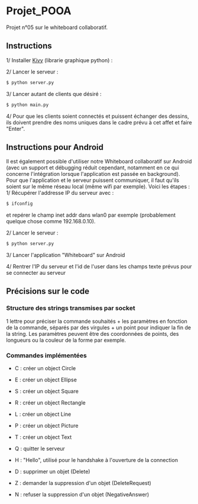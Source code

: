 # Projet_POOA
Projet n°05 sur le whiteboard collaboratif.

## Instructions
1/ Installer [Kivy](https://kivy.org/docs/gettingstarted/installation.html) (librarie graphique python) :

2/ Lancer le serveur :
```bash
$ python server.py
```

3/ Lancer autant de clients que désiré :
```bash
$ python main.py
```

4/ Pour que les clients soient connectés et puissent échanger des dessins, ils doivent prendre des noms uniques dans le cadre prévu à cet affet et faire "Enter".

## Instructions pour Android
Il est également possible d'utiliser notre Whiteboard collaboratif sur Android (avec un support et débugging réduit cependant, notamment en ce qui concerne l'intégration lorsque l'application est passée en background). Pour que l'application et le serveur puissent communiquer, il faut qu'ils soient sur le même réseau local (même wifi par exemple). Voici les étapes :
1/ Récupérer l'addresse IP du serveur avec :
```bash
$ ifconfig
```
et repérer le champ inet addr dans wlan0 par exemple (probablement quelque chose comme 192.168.0.10).

2/ Lancer le serveur :
```bash
$ python server.py
```

3/ Lancer l'application "Whiteboard" sur Android

4/ Rentrer l'IP du serveur et l'id de l'user dans les champs texte prévus pour se connecter au serveur

## Précisions sur le code

### Structure des strings transmises par socket
1 lettre pour préciser la commande souhaités + les paramètres en fonction de la commande, séparés par des virgules + un point pour indiquer la fin de la string.
Les paramètres peuvent être des coordonnées de points, des longueurs ou la couleur de la forme par exemple.

### Commandes implémentées
- C : créer un object Circle
- E : créer un object Ellipse
- S : créer un object Square
- R : créer un object Rectangle
- L : créer un object Line
- P : créer un object Picture
- T : créer un object Text

- Q : quitter le serveur
- H : "Hello", utilisé pour le handshake à l'ouverture de la connection
- D : supprimer un objet (Delete)
- Z : demander la suppression d'un objet (DeleteRequest)
- N : refuser la suppression d'un objet (NegativeAnswer)
